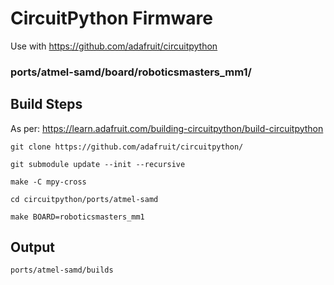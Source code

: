 # CircuitPython Firmware
Use with https://github.com/adafruit/circuitpython

### ports/atmel-samd/board/roboticsmasters_mm1/

## Build Steps

As per: https://learn.adafruit.com/building-circuitpython/build-circuitpython

```
git clone https://github.com/adafruit/circuitpython/

git submodule update --init --recursive

make -C mpy-cross

cd circuitpython/ports/atmel-samd

make BOARD=roboticsmasters_mm1
```

## Output

```
ports/atmel-samd/builds
```